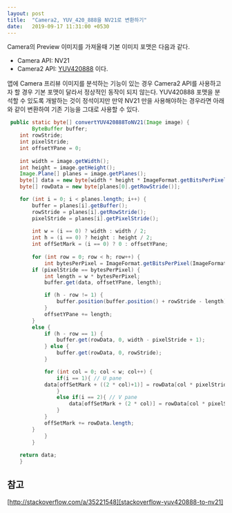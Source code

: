 ```yaml
---
layout: post
title:  "Camera2, YUV_420_888을 NV21로 변환하기"
date:   2019-09-17 11:31:00 +0530
---
```


Camera의 Preview 이미지를 가져올때 기본 이미지 포맷은 다음과 같다.
 * Camera API: NV21 
 * Camera2 API: [YUV420888][yuv-420-888] 이다. 
 
앱에 Camera 프리뷰 이미지를 분석하는 기능이 있는 경우 Camera2 API를 사용하고자 할 경우 기본 포맷이 달라서 정상적인 동작이 되지 않는다.
YUV420888 포맷을 분석할 수 있도록 개발하는 것이 정석이지만 만약 NV21 만을 사용해야하는 경우라면 아래와 같이 변환하여 기존 기능을 그대로 사용할 수 있다.




~~~java
 public static byte[] convertYUV420888ToNV21(Image image) {
        ByteBuffer buffer;
	int rowStride;
	int pixelStride;
	int offsetYPane = 0;
		
	int width = image.getWidth();
	int height = image.getHeight();
	Image.Plane[] planes = image.getPlanes();
	byte[] data = new byte[width * height * ImageFormat.getBitsPerPixel(ImageFormat.YUV_420_888) / 8];
	byte[] rowData = new byte[planes[0].getRowStride()];

	for (int i = 0; i < planes.length; i++) {
	    buffer = planes[i].getBuffer();
	    rowStride = planes[i].getRowStride();
	    pixelStride = planes[i].getPixelStride();
			
	    int w = (i == 0) ? width : width / 2;
	    int h = (i == 0) ? height : height / 2;
	    int offSetMark = (i == 0) ? 0 : offsetYPane;
			
	    for (int row = 0; row < h; row++) {
	        int bytesPerPixel = ImageFormat.getBitsPerPixel(ImageFormat.YUV_420_888) / 8;
		if (pixelStride == bytesPerPixel) {
		    int length = w * bytesPerPixel;
		    buffer.get(data, offsetYPane, length);

		    if (h - row != 1) {
		        buffer.position(buffer.position() + rowStride - length);
		    }
		    offsetYPane += length;
		} 
		else {
		    if (h - row == 1) {
		        buffer.get(rowData, 0, width - pixelStride + 1);
		    } else {
		        buffer.get(rowData, 0, rowStride);
		    }

		    for (int col = 0; col < w; col++) {
		        if(i == 1){ // U pane
			data[offSetMark + ((2 * col)+1)] = rowData[col * pixelStride];
		        }
		        else if(i == 2){ // V pane
		            data[offSetMark + (2 * col)] = rowData[col * pixelStride];
		        }
		    }
		    offSetMark += rowData.length;
		}
            }
        }
		
	return data;
    }
~~~



## 참고
[http://stackoverflow.com/a/35221548][stackoverflow-yuv420888-to-nv21]

[yuv-420-888]: http://developer.android.com/intl/ko/reference/android/graphics/ImageFormat.html#YUV_420_888
[stackoverflow-yuv420888-to-nv21]: http://stackoverflow.com/a/35221548
